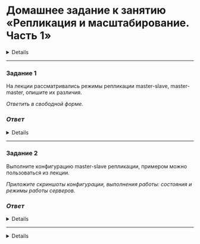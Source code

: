 # Домашнее задание к занятию «Репликация и масштабирование. Часть 1»

<details> 

### Инструкция по выполнению домашнего задания

1. Сделайте fork [репозитория c шаблоном решения](https://github.com/netology-code/sys-pattern-homework) к себе в Github и переименуйте его по названию или номеру занятия, например, https://github.com/имя-вашего-репозитория/gitlab-hw или https://github.com/имя-вашего-репозитория/8-03-hw).
2. Выполните клонирование этого репозитория к себе на ПК с помощью команды `git clone`.
3. Выполните домашнее задание и заполните у себя локально этот файл README.md:
   - впишите вверху название занятия и ваши фамилию и имя;
   - в каждом задании добавьте решение в требуемом виде: текст/код/скриншоты/ссылка;
   - для корректного добавления скриншотов воспользуйтесь инструкцией [«Как вставить скриншот в шаблон с решением»](https://github.com/netology-code/sys-pattern-homework/blob/main/screen-instruction.md);
   - при оформлении используйте возможности языка разметки md. Коротко об этом можно посмотреть в [инструкции по MarkDown](https://github.com/netology-code/sys-pattern-homework/blob/main/md-instruction.md).
4. После завершения работы над домашним заданием сделайте коммит (`git commit -m "comment"`) и отправьте его на Github (`git push origin`).
5. Для проверки домашнего задания преподавателем в личном кабинете прикрепите и отправьте ссылку на решение в виде md-файла в вашем Github.
6. Любые вопросы задавайте в чате учебной группы и/или в разделе «Вопросы по заданию» в личном кабинете.

Желаем успехов в выполнении домашнего задания.

</details>

---

### Задание 1

На лекции рассматривались режимы репликации master-slave, master-master, опишите их различия.

*Ответить в свободной форме.*

### *Ответ*

<details>

*Master-Slave*. В данном случае может существовать только один Master, а вот Slave-машин может быть несколько. Вся основная работа происходит на машине Master, с машины Slave информацию можно только считывать. Но тут, на мой взгляд, есть недостаток: если Master по какой-то причине выйдет из строя, то встанут все процессы и придется срочно переделывать какой-нибудь Slave на Master, если тот не удастся восстановить. Также из-за того, что всю информацию машины Slave берут из Master, на последний идет большая нагрузка.

*Master-Master*. Здесь же в плане отказоустойчивости дела получше. Каждый Master одновременно является Slave и наоборот - на каждую машину можно и заносить информацию, и читать. А это - уменьшение нагрузки на каждую машину. Если один Master выйдет из строя, его сразу заменит другой. Но в данной схеме могут возникнуть конфликты, если базы на нескольких Master обновляется одновременно.


</details>

---

### Задание 2

Выполните конфигурацию master-slave репликации, примером можно пользоваться из лекции.

*Приложите скриншоты конфигурации, выполнения работы: состояния и режимы работы серверов.*

### *Ответ*

<details>

*MySQL был установлен на две виртуальные машины, созданные в Яндекс-облаке. Master - 172.16.0.11, Slave - 172.16.0.16*

Файл конфигурации `/etc/mysql/mysql.conf.d/mysqld.cnf` на машине Master:

```
bind-address   = 172.16.0.11
log_error      = /var/log/mysql/error.log
server-id      = 1
log_bin        = /var/log/mysql/mysql-bin.log
```
Файл конфигурации `/etc/mysql/mysql.conf.d/mysqld.cnf` на машине Slave:

```
server-id      = 2
log_error      = /var/log/mysql/error.log
log_bin        = /var/log/mysql/mysql-bin.log
relay-log      = /var/log/mysql/mysql-relay-bin.log
```

### *Действия на Master*

`CREATE USER 'replica_user'@'172.16.0.16' IDENTIFIED WITH mysql_native_password BY '12345';`

`GRANT REPLICATION SLAVE ON *.* TO 'replica_user'@'172.16.0.16';`

`FLUSH PRIVILEGES;`

`SHOW MASTER STATUS;`

![image](https://github.com/Ivashka80/12-06_Repl_p1/assets/121082757/c71d614f-7efc-47f1-ab5c-7bc40be68a91)


### *Действия на Slave*

`CHANGE REPLICATION SOURCE TO SOURCE_HOST='172.16.0.11', SOURCE_USER='replica_user', SOURCE_PASSWORD='12345', SOURCE_LOG_FILE='mysql-bin.000001', SOURCE_LOG_POS=2807;`

`START REPLICA;`

`SHOW REPLICA STATUS\G;`

![image](https://github.com/Ivashka80/12-06_Repl_p1/assets/121082757/32793fe0-b6fa-47d4-b822-5cd64401b8ea)

![image](https://github.com/Ivashka80/12-06_Repl_p1/assets/121082757/b9e80de5-bc91-482c-a1dd-be63952a9b19)

### *Действия на Master*

`SHOW DATABASES;`

![image](https://github.com/Ivashka80/12-06_Repl_p1/assets/121082757/e42a25c3-a852-4f71-937b-763d4c1d2f51)

### *Действия на Slave*

`SHOW DATABASES;`

![image](https://github.com/Ivashka80/12-06_Repl_p1/assets/121082757/563bd37c-0935-4969-9d9c-5b83f94686c3)

### *На Master создаю БД и проверяю*

![image](https://github.com/Ivashka80/12-06_Repl_p1/assets/121082757/eca81a36-24f2-4dde-818b-1a0f5171d22d)

### *Проверяю репликацию на Slave, база появилась*

![image](https://github.com/Ivashka80/12-06_Repl_p1/assets/121082757/0d76cf7b-dcff-4f9f-bddb-c43bb7016638)

</details>

---

<details>

## Дополнительные задания (со звёздочкой*)
Эти задания дополнительные, то есть не обязательные к выполнению, и никак не повлияют на получение вами зачёта по этому домашнему заданию. Вы можете их выполнить, если хотите глубже шире разобраться в материале.

---

### Задание 3* 

Выполните конфигурацию master-master репликации. Произведите проверку.

*Приложите скриншоты конфигурации, выполнения работы: состояния и режимы работы серверов.*

</details>
